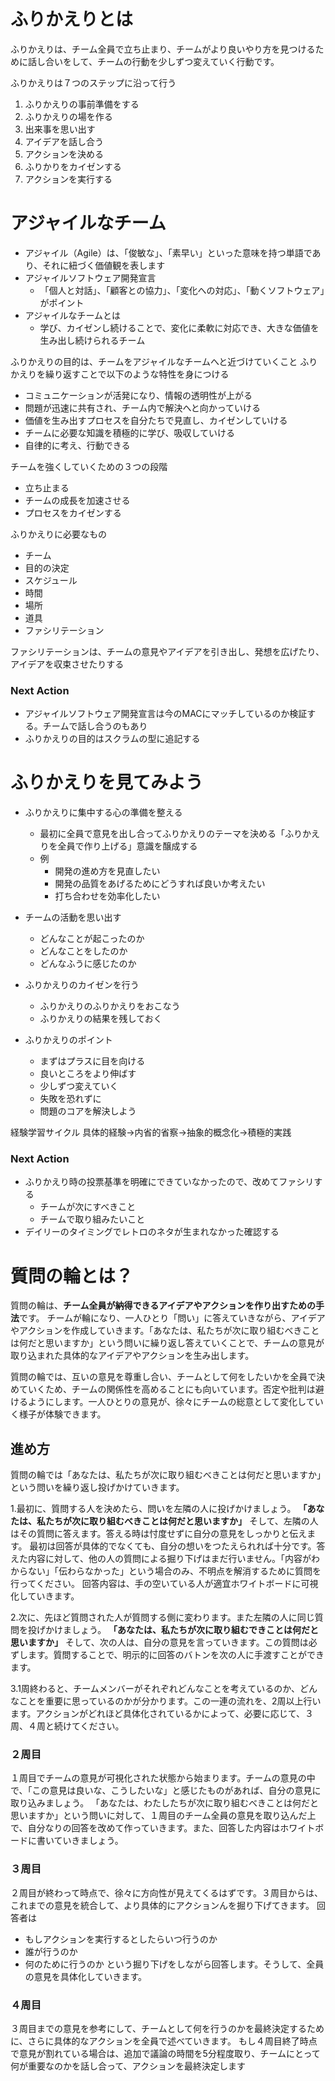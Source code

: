 # ふりかえりとは
ふりかえりは、チーム全員で立ち止まり、チームがより良いやり方を見つけるために話し合いをして、チームの行動を少しずつ変えていく行動です。

ふりかえりは７つのステップに沿って行う
1. ふりかえりの事前準備をする
2. ふりかえりの場を作る
3. 出来事を思い出す
4. アイデアを話し合う
5. アクションを決める
6. ふりかりをカイゼンする
7. アクションを実行する

# アジャイルなチーム
- アジャイル（Agile）は、「俊敏な」、「素早い」といった意味を持つ単語であり、それに紐づく価値観を表します
- アジャイルソフトウェア開発宣言
  - 「個人と対話」、「顧客との協力」、「変化への対応」、「動くソフトウェア」がポイント
- アジャイルなチームとは
  - 学び、カイゼンし続けることで、変化に柔軟に対応でき、大きな価値を生み出し続けられるチーム

ふりかえりの目的は、チームをアジャイルなチームへと近づけていくこと
ふりかえりを繰り返すことで以下のような特性を身につける

- コミュニケーションが活発になり、情報の透明性が上がる
- 問題が迅速に共有され、チーム内で解決へと向かっていける
- 価値を生み出すプロセスを自分たちで見直し、カイゼンしていける
- チームに必要な知識を積極的に学び、吸収していける
- 自律的に考え、行動できる

チームを強くしていくための３つの段階
- 立ち止まる
- チームの成長を加速させる
- プロセスをカイゼンする

ふりかえりに必要なもの
- チーム
- 目的の決定
- スケジュール
- 時間
- 場所
- 道具
- ファシリテーション

ファシリテーションは、チームの意見やアイデアを引き出し、発想を広げたり、アイデアを収束させたりする


### Next Action
- アジャイルソフトウェア開発宣言は今のMACにマッチしているのか検証する。チームで話し合うのもあり
- ふりかえりの目的はスクラムの型に追記する


# ふりかえりを見てみよう

- ふりかえりに集中する心の準備を整える
  - 最初に全員で意見を出し合ってふりかえりのテーマを決める「ふりかえりを全員で作り上げる」意識を醸成する
  - 例
    - 開発の進め方を見直したい
    - 開発の品質をあげるためにどうすれば良いか考えたい
    - 打ち合わせを効率化したい

- チームの活動を思い出す
  - どんなことが起こったのか
  - どんなことをしたのか
  - どんなふうに感じたのか

- ふりかえりのカイゼンを行う
  - ふりかえりのふりかえりをおこなう
  - ふりかえりの結果を残しておく

- ふりかえりのポイント
  - まずはプラスに目を向ける
  - 良いところをより伸ばす
  - 少しずつ変えていく
  - 失敗を恐れずに
  - 問題のコアを解決しよう

経験学習サイクル
具体的経験→内省的省察→抽象的概念化→積極的実践

### Next Action
- ふりかえり時の投票基準を明確にできていなかったので、改めてファシリする
  - チームが次にすべきこと
  - チームで取り組みたいこと
- デイリーのタイミングでレトロのネタが生まれなかった確認する




# 質問の輪とは？
質問の輪は、**チーム全員が納得できるアイデアやアクションを作り出すための手法**です。
チームが輪になり、一人ひとり「問い」に答えていきながら、アイデアやアクションを作成していきます。「あなたは、私たちが次に取り組むべきことは何だと思いますか」という問いに繰り返し答えていくことで、チームの意見が取り込まれた具体的なアイデアやアクションを生み出します。

質問の輪では、互いの意見を尊重し合い、チームとして何をしたいかを全員で決めていくため、チームの関係性を高めることにも向いています。否定や批判は避けるようにします。一人ひとりの意見が、徐々にチームの総意として変化していく様子が体験できます。

## 進め方
質問の輪では「あなたは、私たちが次に取り組むべきことは何だと思いますか」という問いを繰り返し投げかけていきます。

1.最初に、質問する人を決めたら、問いを左隣の人に投げかけましょう。
**「あなたは、私たちが次に取り組むべきことは何だと思いますか」**
そして、左隣の人はその質問に答えます。答える時は忖度せずに自分の意見をしっかりと伝えます。
最初は回答が具体的でなくても、自分の想いをつたえられれば十分です。答えた内容に対して、他の人の質問による掘り下げはまだ行いません。「内容がわからない」「伝わらなかった」という場合のみ、不明点を解消するために質問を行ってください。
回答内容は、手の空いている人が適宜ホワイトボードに可視化していきます。

2.次に、先ほど質問された人が質問する側に変わります。また左隣の人に同じ質問を投げかけましょう。
**「あなたは、私たちが次に取り組むできことは何だと思いますか」**
そして、次の人は、自分の意見を言っていきます。この質問は必ずします。質問することで、明示的に回答のバトンを次の人に手渡すことができます。

3.1周終わると、チームメンバーがそれぞれどんなことを考えているのか、どんなことを重要に思っているのかが分かります。この一連の流れを、2周以上行います。アクションがどれほど具体化されているかによって、必要に応じて、３周、４周と続けてください。

### ２周目
１周目でチームの意見が可視化された状態から始まります。チームの意見の中で、「この意見は良いな、こうしたいな」と感じたものがあれば、自分の意見に取り込みましょう。
「あなたは、わたしたちが次に取り組むべきことは何だと思いますか」という問いに対して、１周目のチーム全員の意見を取り込んだ上で、自分なりの回答を改めて作っていきます。また、回答した内容はホワイトボードに書いていきましょう。

### ３周目
２周目が終わって時点で、徐々に方向性が見えてくるはずです。３周目からは、これまでの意見を統合して、より具体的にアクションんを掘り下げてきます。
回答者は
- もしアクションを実行するとしたらいつ行うのか
- 誰が行うのか
- 何のために行うのか
という掘り下げをしながら回答します。そうして、全員の意見を具体化していきます。

### ４周目
３周目までの意見を参考にして、チームとして何を行うのかを最終決定するために、さらに具体的なアクションを全員で述べていきます。
もし４周目終了時点で意見が割れている場合は、追加で議論の時間を5分程度取り、チームにとって何が重要なのかを話し合って、アクションを最終決定します
